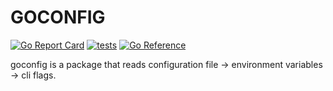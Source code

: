 # GOCONFIG

[![Go Report Card](https://goreportcard.com/badge/github.com/jacobweinstock/goconfig)](https://goreportcard.com/report/github.com/jacobweinstock/goconfig)
[![tests](https://github.com/jacobweinstock/goconfig/actions/workflows/ci.yaml/badge.svg)](https://github.com/jacobweinstock/goconfig/actions/workflows/ci.yaml)
[![Go Reference](https://pkg.go.dev/badge/github.com/jacobweinstock/goconfig.svg)](https://pkg.go.dev/github.com/jacobweinstock/goconfig)

goconfig is a package that reads configuration file -> environment variables -> cli flags.
